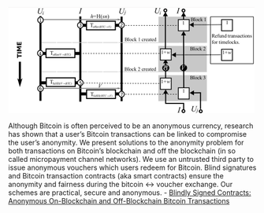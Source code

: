 ![](figs/tumblr_inline_o2lu97wuY11qf5p6p_500.png)

Although Bitcoin is often perceived to be an anonymous currency, research has shown that a user’s Bitcoin transactions can be linked to compromise the user’s anonymity. We present solutions to the anonymity problem for both transactions on Bitcoin’s blockchain and off the blockchain (in so called micropayment channel networks). We use an untrusted third party to issue anonymous vouchers which users redeem for Bitcoin. Blind signatures and Bitcoin transaction contracts (aka smart contracts) ensure the anonymity and fairness during the bitcoin ↔ voucher exchange. Our schemes are practical, secure and anonymous. - [Blindly Signed Contracts: Anonymous On-Blockchain and Off-Blockchain Bitcoin Transactions](https://eprint.iacr.org/2016/056.pdf)